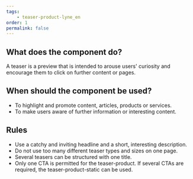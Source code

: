 ```yaml
---
tags: 
    - teaser-product-lyne_en
order: 1
permalink: false
---
```


## What does the component do?
A teaser is a preview that is intended to arouse users' curiosity and encourage them to click on further content or pages.

## When should the component be used?
* To highlight and promote content, articles, products or services.
* To make users aware of further information or interesting content.

## Rules
* Use a catchy and inviting headline and a short, interesting description.
* Do not use too many different teaser types and sizes on one page.
* Several teasers can be structured with one title.
* Only one CTA is permitted for the teaser-product. If several CTAs are required, the teaser-product-static can be used.